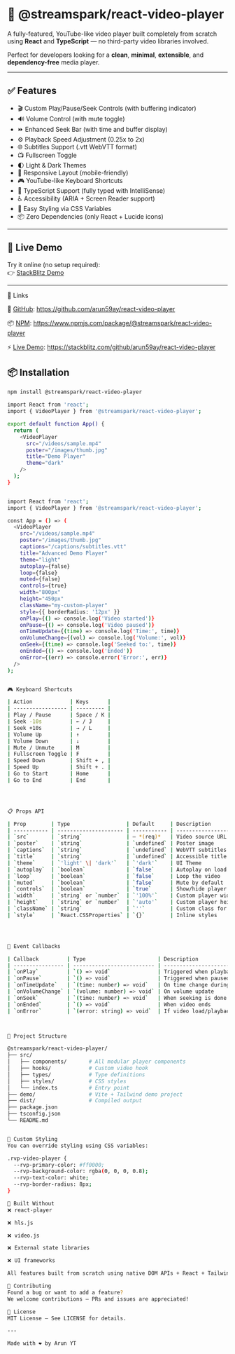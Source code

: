 # 🎥 @streamspark/react-video-player

A fully-featured, YouTube-like video player built completely from scratch using **React** and **TypeScript** — no third-party video libraries involved.

Perfect for developers looking for a **clean**, **minimal**, **extensible**, and **dependency-free** media player.

---

## ✅ Features

- 🎬 Custom Play/Pause/Seek Controls (with buffering indicator)  
- 🔊 Volume Control (with mute toggle)  
- ⏩ Enhanced Seek Bar (with time and buffer display)  
- ⚙️ Playback Speed Adjustment (0.25x to 2x)  
- 🌐 Subtitles Support (.vtt WebVTT format)  
- 📺 Fullscreen Toggle  
- 🌓 Light & Dark Themes  
- 📱 Responsive Layout (mobile-friendly)  
- 🎮 YouTube-like Keyboard Shortcuts  
- 🎯 TypeScript Support (fully typed with IntelliSense)  
- ♿ Accessibility (ARIA + Screen Reader support)  
- 🎨 Easy Styling via CSS Variables  
- 📦 Zero Dependencies (only React + Lucide icons)

---

## 🚀 Live Demo

Try it online (no setup required):  
👉 [StackBlitz Demo](https://stackblitz.com/github/arun59ay/react-video-player)

---

🔗 Links

🔧 [GitHub](https://github.com/arun59ay/react-video-player): https://github.com/arun59ay/react-video-player

📦 [NPM](https://www.npmjs.com/package/@streamspark/react-video-player): https://www.npmjs.com/package/@streamspark/react-video-player

⚡ [Live Demo](https://stackblitz.com/github/arun59ay/react-video-player): https://stackblitz.com/github/arun59ay/react-video-player





## 📦 Installation

```bash
npm install @streamspark/react-video-player

import React from 'react';
import { VideoPlayer } from '@streamspark/react-video-player';

export default function App() {
  return (
    <VideoPlayer
      src="/videos/sample.mp4"
      poster="/images/thumb.jpg"
      title="Demo Player"
      theme="dark"
    />
  );
}


import React from 'react';
import { VideoPlayer } from '@streamspark/react-video-player';

const App = () => (
  <VideoPlayer
    src="/videos/sample.mp4"
    poster="/images/thumb.jpg"
    captions="/captions/subtitles.vtt"
    title="Advanced Demo Player"
    theme="light"
    autoplay={false}
    loop={false}
    muted={false}
    controls={true}
    width="800px"
    height="450px"
    className="my-custom-player"
    style={{ borderRadius: '12px' }}
    onPlay={() => console.log('Video started')}
    onPause={() => console.log('Video paused')}
    onTimeUpdate={(time) => console.log('Time:', time)}
    onVolumeChange={(vol) => console.log('Volume:', vol)}
    onSeek={(time) => console.log('Seeked to:', time)}
    onEnded={() => console.log('Ended')}
    onError={(err) => console.error('Error:', err)}
  />
);


🎮 Keyboard Shortcuts

| Action            | Keys      |
| ----------------- | --------- |
| Play / Pause      | Space / K |
| Seek -10s         | ← / J     |
| Seek +10s         | → / L     |
| Volume Up         | ↑         |
| Volume Down       | ↓         |
| Mute / Unmute     | M         |
| Fullscreen Toggle | F         |
| Speed Down        | Shift + , |
| Speed Up          | Shift + . |
| Go to Start       | Home      |
| Go to End         | End       |




📋 Props API

| Prop        | Type                  | Default     | Description                         |
| ----------- | --------------------- | ----------- | ----------------------------------- |
| `src`       | `string`              | — *(req)*   | Video source URL                    |
| `poster`    | `string`              | `undefined` | Poster image                        |
| `captions`  | `string`              | `undefined` | WebVTT subtitles file               |
| `title`     | `string`              | `undefined` | Accessible title for screen readers |
| `theme`     | `'light' \| 'dark'`   | `'dark'`    | UI Theme                            |
| `autoplay`  | `boolean`             | `false`     | Autoplay on load                    |
| `loop`      | `boolean`             | `false`     | Loop the video                      |
| `muted`     | `boolean`             | `false`     | Mute by default                     |
| `controls`  | `boolean`             | `true`      | Show/hide player controls           |
| `width`     | `string` or `number`  | `'100%'`    | Custom player width                 |
| `height`    | `string` or `number`  | `'auto'`    | Custom player height                |
| `className` | `string`              | `''`        | Custom class for the wrapper        |
| `style`     | `React.CSSProperties` | `{}`        | Inline styles                       |




🧠 Event Callbacks

| Callback         | Type                       | Description                    |
| ---------------- | -------------------------- | ------------------------------ |
| `onPlay`         | `() => void`               | Triggered when playback starts |
| `onPause`        | `() => void`               | Triggered when paused          |
| `onTimeUpdate`   | `(time: number) => void`   | On time change during playback |
| `onVolumeChange` | `(volume: number) => void` | On volume update               |
| `onSeek`         | `(time: number) => void`   | When seeking is done           |
| `onEnded`        | `() => void`               | When video ends                |
| `onError`        | `(error: string) => void`  | If video load/playback fails   |



🧩 Project Structure

@streamspark/react-video-player/
├── src/
│   ├── components/       # All modular player components
│   ├── hooks/            # Custom video hook
│   ├── types/            # Type definitions
│   ├── styles/           # CSS styles
│   └── index.ts          # Entry point
├── demo/                 # Vite + Tailwind demo project
├── dist/                 # Compiled output
├── package.json
├── tsconfig.json
└── README.md


🎨 Custom Styling
You can override styling using CSS variables:

.rvp-video-player {
  --rvp-primary-color: #ff0000;
  --rvp-background-color: rgba(0, 0, 0, 0.8);
  --rvp-text-color: white;
  --rvp-border-radius: 8px;
}

🚫 Built Without
❌ react-player

❌ hls.js

❌ video.js

❌ External state libraries

❌ UI frameworks

All features built from scratch using native DOM APIs + React + Tailwind.

🤝 Contributing
Found a bug or want to add a feature?
We welcome contributions — PRs and issues are appreciated!

📄 License
MIT License — See LICENSE for details.

---

Made with ❤️ by Arun YT
